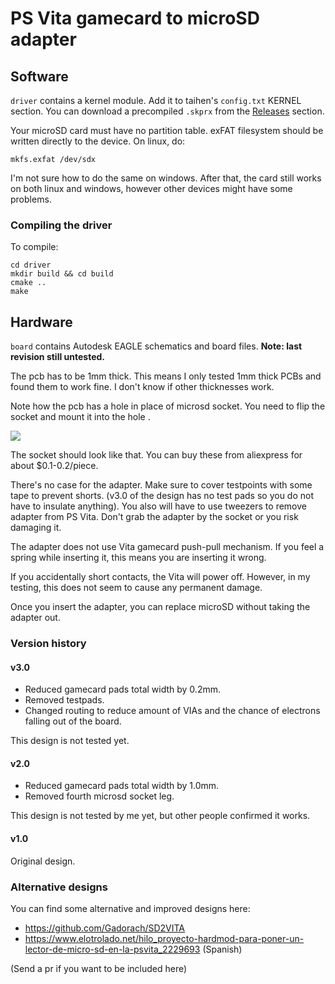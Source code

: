 # PS Vita gamecard to microSD adapter

## Software

`driver` contains a kernel module. Add it to taihen's `config.txt` KERNEL section. You can download a precompiled `.skprx` from the [Releases](https://github.com/xyzz/gamecard-microsd/releases) section.

Your microSD card must have no partition table. exFAT filesystem should be written directly to the device. On linux, do:

```
mkfs.exfat /dev/sdx
```

I'm not sure how to do the same on windows. After that, the card still works on both linux and windows, however other devices might have some problems.

### Compiling the driver

To compile:

```
cd driver
mkdir build && cd build
cmake ..
make
```

## Hardware

`board` contains Autodesk EAGLE schematics and board files. **Note: last revision still untested.**

The pcb has to be 1mm thick. This means I only tested 1mm thick PCBs and found them to work fine. I don't know if other thicknesses work.

Note how the pcb has a hole in place of microsd socket. You need to flip the socket and mount it into the hole .

![](https://i.imgur.com/5X5qVBu.jpg)

The socket should look like that. You can buy these from aliexpress for about $0.1-0.2/piece.

There's no case for the adapter. Make sure to cover testpoints with some tape to prevent shorts. (v3.0 of the design has no test pads so you do not have to insulate anything). You also will have to use tweezers to remove adapter from PS Vita. Don't grab the adapter by the socket or you risk damaging it.

The adapter does not use Vita gamecard push-pull mechanism. If you feel a spring while inserting it, this means you are inserting it wrong.

If you accidentally short contacts, the Vita will power off. However, in my testing, this does not seem to cause any permanent damage.

Once you insert the adapter, you can replace microSD without taking the adapter out.

### Version history

#### v3.0

* Reduced gamecard pads total width by 0.2mm.
* Removed testpads.
* Changed routing to reduce amount of VIAs and the chance of electrons falling out of the board.

This design is not tested yet.

#### v2.0

* Reduced gamecard pads total width by 1.0mm.
* Removed fourth microsd socket leg.

This design is not tested by me yet, but other people confirmed it works.

#### v1.0

Original design.

### Alternative designs

You can find some alternative and improved designs here:

* https://github.com/Gadorach/SD2VITA
* https://www.elotrolado.net/hilo_proyecto-hardmod-para-poner-un-lector-de-micro-sd-en-la-psvita_2229693 (Spanish)

(Send a pr if you want to be included here)
